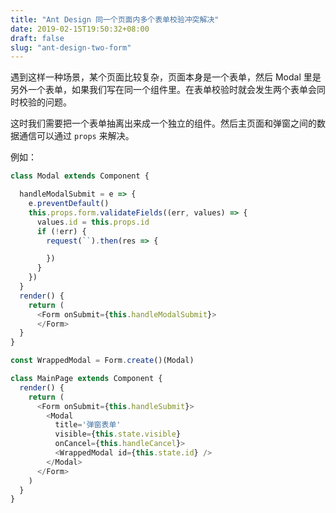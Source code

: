 ```yaml
---
title: "Ant Design 同一个页面内多个表单校验冲突解决"
date: 2019-02-15T19:50:32+08:00
draft: false
slug: "ant-design-two-form"
---
```


遇到这样一种场景，某个页面比较复杂，页面本身是一个表单，然后 Modal 里是另外一个表单，如果我们写在同一个组件里。在表单校验时就会发生两个表单会同时校验的问题。

这时我们需要把一个表单抽离出来成一个独立的组件。然后主页面和弹窗之间的数据通信可以通过 `props` 来解决。

例如：

```js
class Modal extends Component {

  handleModalSubmit = e => {
    e.preventDefault()
    this.props.form.validateFields((err, values) => {
      values.id = this.props.id
      if (!err) {
        request(``).then(res => {

        })
      }
    })
  }
  render() {
    return (
      <Form onSubmit={this.handleModalSubmit}>
      </Form>
  }
}

const WrappedModal = Form.create()(Modal)

class MainPage extends Component {
  render() {
    return (
      <Form onSubmit={this.handleSubmit}>
        <Modal
          title='弹窗表单'
          visible={this.state.visible}
          onCancel={this.handleCancel}>
          <WrappedModal id={this.state.id} />
        </Modal>
      </Form>
    )
  }
}
```
